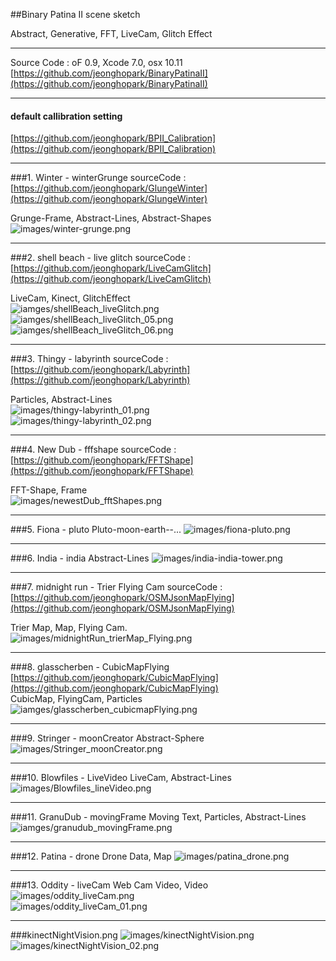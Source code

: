 ##Binary Patina II scene sketch

Abstract, Generative, FFT, LiveCam, Glitch Effect     

<hr>

Source Code : oF 0.9, Xcode 7.0, osx 10.11
[https://github.com/jeonghopark/BinaryPatinaII](https://github.com/jeonghopark/BinaryPatinaII)

<hr>

#### default callibration setting
[https://github.com/jeonghopark/BPII_Calibration](https://github.com/jeonghopark/BPII_Calibration)

<hr>

###1. Winter - winterGrunge
sourceCode : [https://github.com/jeonghopark/GlungeWinter](https://github.com/jeonghopark/GlungeWinter)    

 Grunge-Frame, Abstract-Lines, Abstract-Shapes    
![images/winter-grunge.png](images/winter-grunge.png)     
 
<hr>

###2. shell beach - live glitch
sourceCode : [https://github.com/jeonghopark/LiveCamGlitch](https://github.com/jeonghopark/LiveCamGlitch)    

 LiveCam, Kinect, GlitchEffect    
![iamges/shellBeach_liveGlitch.png](images/shellBeach_liveGlitch.png)     
 ![iamges/shellBeach_liveGlitch_05.png](images/shellBeach_liveGlitch_05.png)     
 ![iamges/shellBeach_liveGlitch_06.png](images/shellBeach_liveGlitch_06.png)     

 <hr>

###3. Thingy - labyrinth
sourceCode : [https://github.com/jeonghopark/Labyrinth](https://github.com/jeonghopark/Labyrinth)    

Particles, Abstract-Lines    
![images/thingy-labyrinth_01.png](images/thingy-labyrinth_01.png)     
![images/thingy-labyrinth_02.png](images/thingy-labyrinth_02.png)     
 
<hr>

###4. New Dub - fffshape
sourceCode : [https://github.com/jeonghopark/FFTShape](https://github.com/jeonghopark/FFTShape)    

FFT-Shape, Frame    
![images/newestDub_fftShapes.png](images/newestDub_fftShapes.png)     
 
 <hr>

###5. Fiona - pluto
Pluto-moon-earth--...
![images/fiona-pluto.png](images/fiona-pluto.png)     
 
<hr>

###6. India - india
Abstract-Lines
![images/india-india-tower.png](images/india-india-tower.png)     
 
<hr>

###7. midnight run - Trier Flying Cam
sourceCode : [https://github.com/jeonghopark/OSMJsonMapFlying](https://github.com/jeonghopark/OSMJsonMapFlying)     

Trier Map, Map, Flying Cam.    
![images/midnightRun_trierMap_Flying.png](images/midnightRun_trierMap_Flying.png)     
 
<hr>

###8. glasscherben - CubicMapFlying
[https://github.com/jeonghopark/CubicMapFlying](https://github.com/jeonghopark/CubicMapFlying)    
CubicMap, FlyingCam, Particles    
![iamges/glasscherben_cubicmapFlying.png](images/glasscherben_cubicmapFlying.png)     
 
 <hr>


###9. Stringer - moonCreator
Abstract-Sphere 
![images/Stringer_moonCreator.png](images/Stringer_moonCreator.png)     
 
<hr>

###10. Blowfiles - LiveVideo
LiveCam, Abstract-Lines
![images/Blowfiles_lineVideo.png](images/Blowfiles_lineVideo.png)     
 
<hr>

###11.  GranuDub - movingFrame
Moving Text, Particles, Abstract-Lines
![iamges/granudub_movingFrame.png](images/granudub_movingFrame.png)     
 
 <hr>

###12. Patina - drone
Drone Data, Map
![images/patina_drone.png](images/patina_drone.png)     
 
 <hr>

###13. Oddity - liveCam
Web Cam Video, Video
![images/oddity_liveCam.png](images/oddity_liveCam.png)     
![images/oddity_liveCam_01.png](images/oddity_liveCam_01.png)     


<hr>

###kinectNightVision.png
![images/kinectNightVision.png](images/kinectNightVision.png)
![images/kinectNightVision_02.png](images/kinectNightVision_02.png)


